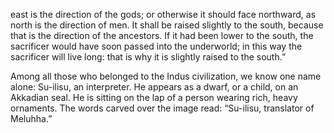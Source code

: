 east is the direction of the gods; or otherwise it should face northward, as north is the direction of men. It shall be raised slightly to the south, because that is the direction of the ancestors. If it had been lower to the south, the sacrificer would have soon passed into the underworld; in this way the sacrificer will live long: that is why it is slightly raised to the south.”


Among all those who belonged to the Indus civilization, we know one name alone: Su-ilisu, an interpreter. He appears as a dwarf, or a child, on an Akkadian seal. He is sitting on the lap of a person wearing rich, heavy ornaments. The words carved over the image read: “Su-ilisu, translator of Meluhha.”


